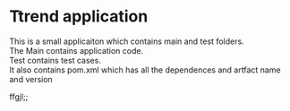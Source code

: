 # Ttrend application

This is a small applicaiton which contains main and test folders.  
The Main contains application code.  
Test contains test cases.  
It also contains pom.xml which has all the dependences and artfact name and version

ffgjl;;

